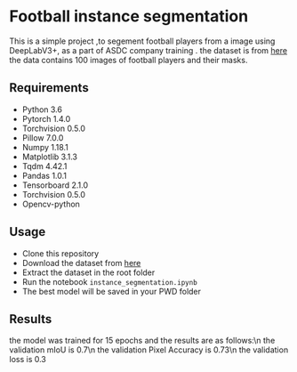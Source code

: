 # Football instance segmentation

This is a simple project ,to segement football players from a image using DeepLabV3+, as a part of ASDC company training .
the dataset is from [here](https://www.kaggle.com/datasets/mohammednomer/semantic-segmentation)
the data contains 100 images of football players and their masks.


## Requirements
- Python 3.6
- Pytorch 1.4.0
- Torchvision 0.5.0
- Pillow 7.0.0
- Numpy 1.18.1
- Matplotlib 3.1.3
- Tqdm 4.42.1
- Pandas 1.0.1
- Tensorboard 2.1.0
- Torchvision 0.5.0
- Opencv-python

## Usage
- Clone this repository
- Download the dataset from [here](https://www.kaggle.com/datasets/mohammednomer/semantic-segmentation)
- Extract the dataset in the root folder
- Run the notebook `instance_segmentation.ipynb`
- The best model will be saved in your PWD folder

## Results
the model was trained for 15 epochs and the results are as follows:\n
the validation mIoU is 0.7\n
the validation Pixel Accuracy is 0.73\n
the validation loss is 0.3
